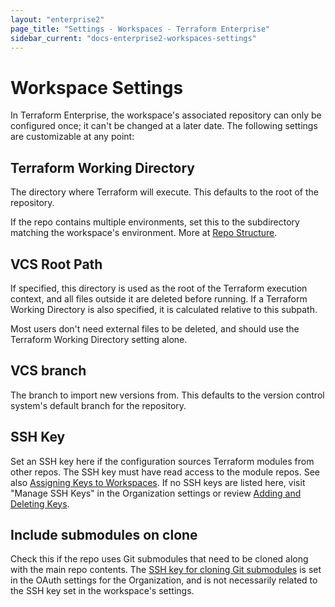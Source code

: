 ```yaml
---
layout: "enterprise2"
page_title: "Settings - Workspaces - Terraform Enterprise"
sidebar_current: "docs-enterprise2-workspaces-settings"
---
```


# Workspace Settings

In Terraform Enterprise, the workspace's associated repository can only be configured once; it can't be changed at a later date. The following settings are customizable at any point:

## Terraform Working Directory

The directory where Terraform will execute. This defaults to the root of the repository.

If the repo contains multiple environments, set this to the subdirectory matching the workspace's environment. More at [Repo Structure](./repo-structure.html).

## VCS Root Path

If specified, this directory is used as the root of the Terraform execution
context, and all files outside it are deleted before running. If a Terraform
Working Directory is also specified, it is calculated relative to this subpath.

Most users don't need external files to be deleted, and should use the Terraform Working Directory setting alone.

## VCS branch

The branch to import new versions from. This defaults to the version control system's default branch for the repository.

## SSH Key

Set an SSH key here if the configuration sources Terraform modules from other repos. The SSH key must have read access to the module repos. See also [Assigning Keys to Workspaces](./ssh-keys.html#assigning-keys-to-workspaces). If no SSH keys are listed here, visit "Manage SSH Keys" in the Organization settings or review [Adding and Deleting Keys](./ssh-keys.html#adding-and-deleting-keys).

## Include submodules on clone

Check this if the repo uses Git submodules that need to be cloned along with the main repo contents. The [SSH key for cloning Git submodules](../vcs/index.html#ssh-keys) is set in the OAuth settings for the Organization, and is not necessarily related to the SSH key set in the workspace's settings.
